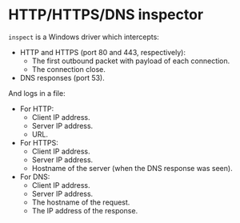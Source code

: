 HTTP/HTTPS/DNS inspector
========================
`inspect` is a Windows driver which intercepts:
* HTTP and HTTPS (port 80 and 443, respectively):
  * The first outbound packet with payload of each connection.
  * The connection close.
* DNS responses (port 53).

And logs in a file:
* For HTTP:
  * Client IP address.
  * Server IP address.
  * URL.
* For HTTPS:
  * Client IP address.
  * Server IP address.
  * Hostname of the server (when the DNS response was seen).
* For DNS:
  * Client IP address.
  * Server IP address.
  * The hostname of the request.
  * The IP address of the response.
